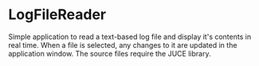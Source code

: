 # LogFileReader
Simple application to read a text-based log file and display it's contents in real time. When a file is selected, any changes to it are 
updated in the application window. The source files require the JUCE library.
